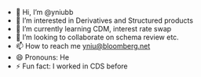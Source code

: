 - 👋 Hi, I’m @yniubb
- 👀 I’m interested in Derivatives and Structured products
- 🌱 I’m currently learning CDM, interest rate swap
- 💞️ I’m looking to collaborate on schema review etc.
- 📫 How to reach me yniu@bloomberg.net
- 😄 Pronouns: He
- ⚡ Fun fact: I worked in CDS before

<!---
yniubb/yniubb is a ✨ special ✨ repository because its `README.md` (this file) appears on your GitHub profile.
You can click the Preview link to take a look at your changes.
--->
